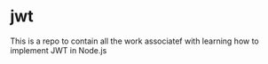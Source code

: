 # jwt
This is a repo to contain all the work associatef with learning how to implement JWT in Node.js
